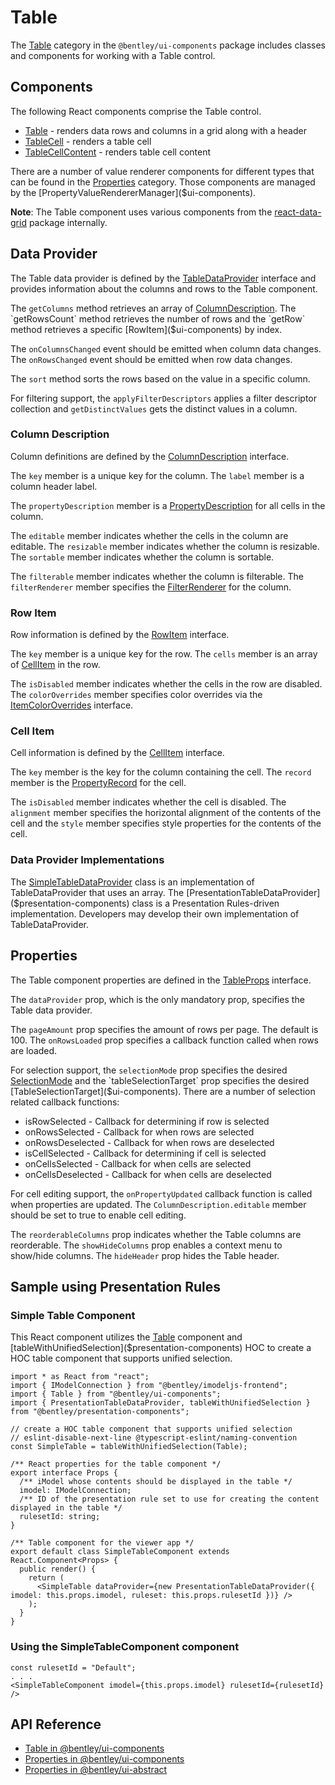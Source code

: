 # Table

The [Table]($ui-components:Table) category in the `@bentley/ui-components` package includes
classes and components for working with a Table control.

## Components

The following React components comprise the Table control.

- [Table]($ui-components) - renders data rows and columns in a grid along with a header
- [TableCell]($ui-components) - renders a table cell
- [TableCellContent]($ui-components) - renders table cell content

There are a number of value renderer components for different types that can be found in the [Properties]($ui-components:Properties) category.
Those components are managed by the [PropertyValueRendererManager]($ui-components).

**Note**: The Table component uses various components from the [react-data-grid](https://www.npmjs.com/package/react-data-grid) package internally.

## Data Provider

The Table data provider is defined by the [TableDataProvider]($ui-components) interface and
provides information about the columns and rows to the Table component.

The `getColumns` method retrieves an array of [ColumnDescription]($ui-components).
The `getRowsCount` method retrieves the number of rows and
the `getRow` method retrieves a specific [RowItem]($ui-components) by index.

The `onColumnsChanged` event should be emitted when column data changes.
The `onRowsChanged` event should be emitted when row data changes.

The `sort` method sorts the rows based on the value in a specific column.

For filtering support, the `applyFilterDescriptors` applies a filter descriptor collection and
`getDistinctValues` gets the distinct values in a column.

### Column Description

Column definitions are defined by the [ColumnDescription]($ui-components) interface.

The `key` member is a unique key for the column.
The `label` member is a column header label.

The `propertyDescription` member is a [PropertyDescription]($ui-abstract) for all cells in the column.

The `editable` member indicates whether the cells in the column are editable.
The `resizable` member indicates whether the column is resizable.
The `sortable` member indicates whether the column is sortable.

The `filterable` member indicates whether the column is filterable.
The `filterRenderer` member specifies the [FilterRenderer]($ui-components) for the column.

### Row Item

Row information is defined by the [RowItem]($ui-components) interface.

The `key` member is a unique key for the row.
The `cells` member is an array of [CellItem]($ui-components) in the row.

The `isDisabled` member indicates whether the cells in the row are disabled.
The `colorOverrides` member specifies color overrides via the [ItemColorOverrides]($ui-components) interface.

### Cell Item

Cell information is defined by the [CellItem]($ui-components) interface.

The `key` member is the key for the column containing the cell.
The `record` member is the [PropertyRecord]($ui-abstract) for the cell.

The `isDisabled` member indicates whether the cell is disabled.
The `alignment` member specifies the horizontal alignment of the contents of the cell and
the `style` member specifies style properties for the contents of the cell.

### Data Provider Implementations

The [SimpleTableDataProvider]($ui-components) class is an implementation of
TableDataProvider that uses an array.
The [PresentationTableDataProvider]($presentation-components) class is a
Presentation Rules-driven implementation.
Developers may develop their own implementation of TableDataProvider.

## Properties

The Table component properties are defined in the [TableProps]($ui-components) interface.

The `dataProvider` prop, which is the only mandatory prop, specifies the Table data provider.

The `pageAmount` prop specifies the amount of rows per page. The default is 100.
The `onRowsLoaded` prop specifies a callback function called when rows are loaded.

For selection support, the `selectionMode` prop specifies the desired [SelectionMode]($ui-components)
and the `tableSelectionTarget` prop specifies the desired [TableSelectionTarget]($ui-components).
There are a number of selection related callback functions:

- isRowSelected - Callback for determining if row is selected
- onRowsSelected - Callback for when rows are selected
- onRowsDeselected - Callback for when rows are deselected
- isCellSelected - Callback for determining if cell is selected
- onCellsSelected - Callback for when cells are selected
- onCellsDeselected - Callback for when cells are deselected

For cell editing support, the `onPropertyUpdated` callback function is called when properties are updated.
The `ColumnDescription.editable` member should be set to true to enable cell editing.

The `reorderableColumns` prop indicates whether the Table columns are reorderable.
The `showHideColumns` prop enables a context menu to show/hide columns.
The `hideHeader` prop hides the Table header.

## Sample using Presentation Rules

### Simple Table Component

This React component utilizes the [Table]($ui-components) component and
[tableWithUnifiedSelection]($presentation-components) HOC to
create a HOC table component that supports unified selection.

```tsx
import * as React from "react";
import { IModelConnection } from "@bentley/imodeljs-frontend";
import { Table } from "@bentley/ui-components";
import { PresentationTableDataProvider, tableWithUnifiedSelection } from "@bentley/presentation-components";

// create a HOC table component that supports unified selection
// eslint-disable-next-line @typescript-eslint/naming-convention
const SimpleTable = tableWithUnifiedSelection(Table);

/** React properties for the table component */
export interface Props {
  /** iModel whose contents should be displayed in the table */
  imodel: IModelConnection;
  /** ID of the presentation rule set to use for creating the content displayed in the table */
  rulesetId: string;
}

/** Table component for the viewer app */
export default class SimpleTableComponent extends React.Component<Props> {
  public render() {
    return (
      <SimpleTable dataProvider={new PresentationTableDataProvider({ imodel: this.props.imodel, ruleset: this.props.rulesetId })} />
    );
  }
}
```

### Using the SimpleTableComponent component

```tsx
const rulesetId = "Default";
. . .
<SimpleTableComponent imodel={this.props.imodel} rulesetId={rulesetId} />
```

## API Reference

- [Table in @bentley/ui-components]($ui-components:Table)
- [Properties in @bentley/ui-components]($ui-components:Properties)
- [Properties in @bentley/ui-abstract]($ui-abstract:Properties)
